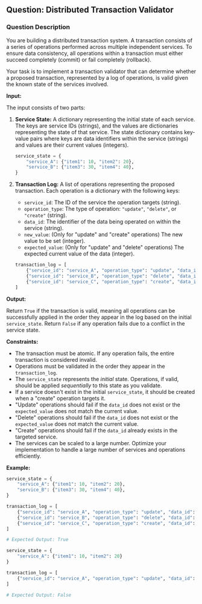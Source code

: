 ## Question: Distributed Transaction Validator

### Question Description

You are building a distributed transaction system. A transaction consists of a series of operations performed across multiple independent services. To ensure data consistency, all operations within a transaction must either succeed completely (commit) or fail completely (rollback).

Your task is to implement a transaction validator that can determine whether a proposed transaction, represented by a log of operations, is valid given the known state of the services involved.

**Input:**

The input consists of two parts:

1.  **Service State:** A dictionary representing the initial state of each service. The keys are service IDs (strings), and the values are dictionaries representing the state of that service. The state dictionary contains key-value pairs where keys are data identifiers within the service (strings) and values are their current values (integers).

    ```python
    service_state = {
        "service_A": {"item1": 10, "item2": 20},
        "service_B": {"item3": 30, "item4": 40},
    }
    ```

2.  **Transaction Log:** A list of operations representing the proposed transaction. Each operation is a dictionary with the following keys:

    *   `service_id`: The ID of the service the operation targets (string).
    *   `operation_type`: The type of operation: `"update"`, `"delete"`, or `"create"` (string).
    *   `data_id`: The identifier of the data being operated on within the service (string).
    *   `new_value`: (Only for "update" and "create" operations) The new value to be set (integer).
    *   `expected_value`: (Only for "update" and "delete" operations) The expected current value of the data (integer).

    ```python
    transaction_log = [
        {"service_id": "service_A", "operation_type": "update", "data_id": "item1", "new_value": 15, "expected_value": 10},
        {"service_id": "service_B", "operation_type": "delete", "data_id": "item3", "expected_value": 30},
        {"service_id": "service_C", "operation_type": "create", "data_id": "item5", "new_value": 50}
    ]
    ```

**Output:**

Return `True` if the transaction is valid, meaning all operations can be successfully applied in the order they appear in the log based on the initial `service_state`. Return `False` if any operation fails due to a conflict in the service state.

**Constraints:**

*   The transaction must be atomic. If any operation fails, the entire transaction is considered invalid.
*   Operations must be validated in the order they appear in the `transaction_log`.
*   The `service_state` represents the *initial* state. Operations, if valid, should be applied *sequentially* to this state as you validate.
*   If a service doesn't exist in the initial `service_state`, it should be created when a "create" operation targets it.
*   "Update" operations should fail if the `data_id` does not exist or the `expected_value` does not match the current value.
*   "Delete" operations should fail if the `data_id` does not exist or the `expected_value` does not match the current value.
*   "Create" operations should fail if the `data_id` already exists in the targeted service.
*   The services can be scaled to a large number. Optimize your implementation to handle a large number of services and operations efficiently.

**Example:**

```python
service_state = {
    "service_A": {"item1": 10, "item2": 20},
    "service_B": {"item3": 30, "item4": 40},
}

transaction_log = [
    {"service_id": "service_A", "operation_type": "update", "data_id": "item1", "new_value": 15, "expected_value": 10},
    {"service_id": "service_B", "operation_type": "delete", "data_id": "item3", "expected_value": 30},
    {"service_id": "service_C", "operation_type": "create", "data_id": "item5", "new_value": 50}
]

# Expected Output: True

service_state = {
    "service_A": {"item1": 10, "item2": 20}
}

transaction_log = [
    {"service_id": "service_A", "operation_type": "update", "data_id": "item1", "new_value": 15, "expected_value": 12} # Invalid expected value
]

# Expected Output: False
```
